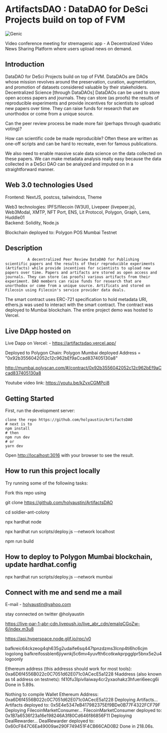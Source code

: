 # ArtifactsDAO : DataDAO for DeSci Projects build on top of FVM

![Genic](https://bafkreic64ckzeog4qh635g2udaife6sq447tpnzdzms3lcnp4ti6hc6cjm.ipfs.w3s.link/)

Video conference meeting for stremagenic app - A Decentralized Video News Sharing Platform where users upload news on demand.

## Introduction

DataDAO for DeSci Projects build on top of FVM. DataDAOs are DAOs whose mission revolves around the preservation, curation, augmentation, and promotion of datasets considered valuable by their stakeholders.
Decentralized Science [through DataDAOs]
DataDAOs can be used to store open access papers and journals. They can store (as proofs) the results of reproducible experiments and provide incentives for scientists to upload new papers over time. They can raise funds for research that are unorthodox or come from a unique source.

Can the peer review process be made more fair (perhaps through quadratic voting)?

How can scientific code be made reproducible? Often these are written as one-off scripts and can be hard to recreate, even for famous publications.

We also need to enable massive scale data science on the data collected on these papers. We can make metadata analysis really easy because the data collected in a DeSci DAO can be analyzed and imputed on in a straightforward manner.

## Web 3.0 technologies Used

Frontend: NextJS, postcss, tailwindcss, Theme

Web3 technologies: IPFS/filecoin (W3UI), Livepeer (livepeer.js), Web3Modal, XMTP, NFT Port, ENS, Lit Protocol, Polygon, Graph, Lens, Huddle01  
Backend: Solidity, Node.js

Blockchain deployed to:  Polygon POS Mumbai Testnet

## Description

              A decentralized Peer Review DataDAO for Publishing scientific papers and the results of their reproducible experiments (Artifacts) while provide incentives for scientists to upload new papers over time. Papers and artifacts are stored as open access and journals. They can store (as proofs) various artifacts from their experiment. DAO members can raise funds for research that are unorthodox or come from a unique source. Artificats and stored on Filecoin using Filecoin's service provider data deals.

The smart contract uses ERC-721 specification to hold metadata URI, ethers.js was used to interact with the smart contract. The contract was deployed to Mumbai blockchain. The entire project demo was hosted to Vercel.

## Live DApp hosted on

Live Dapp on Vercel: - <https://artifactsdao.vercel.app/>

Deployed to Polygon Chain:
  Polygon Mumbai deployed Address = "0x92b3556042052c12c962bEf9aCcad837405130a8"

  <http://mumbai.polyscan.com/#/contract/0x92b3556042052c12c962bEf9aCcad837405130a8>

 Youtube video link: <https://youtu.be/kZvxCGMPci8>

## Getting Started

First, run the development server:

```text
clone the repo https://github.com/holyaustin/ArtifactsDAO
# next is to 
npm install
# then
npm run dev
# or
yarn dev
```

Open [http://localhost:3016](http://localhost:3016) with your browser to see the result.

## How to run this project locally

Try running some of the following tasks:

Fork this repo using

git clone <https://github.com/holyaustin/ArtifactsDAO>

cd soldier-ant-colony

npx hardhat node

npx hardhat run scripts/deploy.js --network localhost

npm run build

## How to deploy to Polygon Mumbai  blockchain, update hardhat.config

npx hardhat run scripts/deploy.js --network mumbai

## Connect with me and send me a mail

E-mail - holyaustin@yahoo.com

stay connected on twitter @holyaustin

<https://live-par-1-abr-cdn.livepush.io/live_abr_cdn/emaIqCGoZw-6/index.m3u8>

https://api.hyperspace.node.glif.io/rpc/v0

bafkreic64ckzeog4qh635g2udaife6sq447tpnzdzms3lcnp4ti6hc6cjm  logolong
bafkreifossblen6jiywnkj5c6mv4yuvfth6cotkwkprpgglpr5bnx5e2u4 logoonly

Ethereum address (this addresss should work for most tools): 0xa6D6f4556B022c0C7051d62E071c0ACecE5a1228
f4address (also known as t4 address on testnets): f410fu3lpivllaiway4cr2yxaohakz3hfueri6eecg6i
Done in 5.89s.

Nothing to compile
Wallet Ethereum Address: 0xa6D6f4556B022c0C7051d62E071c0ACecE5a1228
Deploying Artifacts...
Artifacts deployed to: 0x5E4e5347eB417982375Ef9BDe0B77F4322FCF79F
Deploying FilecoinMarketConsumer...
FilecoinMarketConsumer deployed to: 0x1B7a6536f23a16e198246A3f80Cd646f86856F11
Deploying DealRewarder...
DealRewarder deployed to: 0x60cF847C6Ea49009ae290F749451F4CB66CAD0B2
Done in 218.06s.
